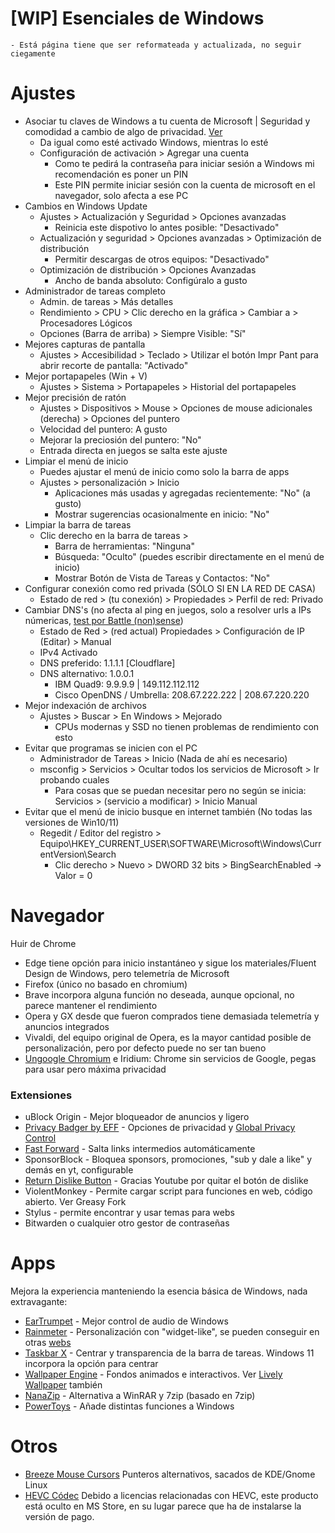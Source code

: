 # [WIP] Esenciales de Windows
    - Está página tiene que ser reformateada y actualizada, no seguir ciegamente
# Ajustes
- Asociar tu claves de Windows a tu cuenta de Microsoft | Seguridad y comodidad a cambio de algo de privacidad. [Ver](https://www.microsoft.com/security/blog/2021/09/15/the-passwordless-future-is-here-for-your-microsoft-account/)
    - Da igual como esté activado Windows, mientras lo esté
    - Configuración de activación > Agregar una cuenta
        - Como te pedirá la contraseña para iniciar sesión a Windows mi recomendación es poner un PIN
        - Este PIN permite iniciar sesión con la cuenta de microsoft en el navegador, solo afecta a ese PC 
- Cambios en Windows Update
    - Ajustes > Actualización y Seguridad > Opciones avanzadas
        - Reinicia este dispotivo lo antes posible: "Desactivado"
    - Actualización y seguridad > Opciones avanzadas > Optimización de distribución
        - Permitir descargas de otros equipos: "Desactivado"
    - Optimización de distribución > Opciones Avanzadas
        - Ancho de banda absoluto: Configúralo a gusto
- Administrador de tareas completo
    - Admin. de tareas > Más detalles
    - Rendimiento > CPU > Clic derecho en la gráfica > Cambiar a > Procesadores Lógicos
    - Opciones (Barra de arriba) > Siempre Visible: "Sí"
- Mejores capturas de pantalla
    - Ajustes > Accesibilidad > Teclado > Utilizar el botón Impr Pant para abrir recorte de pantalla: "Activado"
- Mejor portapapeles (Win + V) 
    - Ajustes >  Sistema > Portapapeles > Historial del portapapeles
- Mejor precisión de ratón
    - Ajustes > Dispositivos > Mouse > Opciones de mouse adicionales (derecha) > Opciones del puntero
    - Velocidad del puntero: A gusto
    - Mejorar la preciosión del puntero: "No"
    - Entrada directa en juegos se salta este ajuste
- Limpiar el menú de inicio
    - Puedes ajustar el menú de inicio como solo la barra de apps
    - Ajustes > personalización > Inicio
        - Aplicaciones más usadas y agregadas recientemente: "No" (a gusto)
        - Mostrar sugerencias ocasionalmente en inicio: "No"  
- Limpiar la barra de tareas
    - Clic derecho en la barra de tareas >
        - Barra de herramientas: "Ninguna"
        - Búsqueda: "Oculto" (puedes escribir directamente en el menú de inicio)
        - Mostrar Botón de Vista de Tareas y Contactos: "No"
- Configurar conexión como red privada (SÓLO SI EN LA RED DE CASA)
    - Estado de red > (tu conexión) > Propiedades > Perfil de red: Privado 
- Cambiar DNS's (no afecta al ping en juegos, solo a resolver urls a IPs númericas, [test por Battle (non)sense](https://www.youtube.com/watch?v=cWBrZKvYUuw))
    - Estado de Red > (red actual) Propiedades > Configuración de IP (Editar) > Manual
    - IPv4 Activado
    - DNS preferido: 1.1.1.1 [Cloudflare]
    - DNS alternativo: 1.0.0.1
        - IBM Quad9: 9.9.9.9 | 149.112.112.112
        - Cisco OpenDNS / Umbrella: 208.67.222.222 | 208.67.220.220
- Mejor indexación de archivos
    - Ajustes > Buscar > En Windows > Mejorado
        - CPUs modernas y SSD no tienen problemas de rendimiento con esto
- Evitar que programas se inicien con el PC
    - Administrador de Tareas > Inicio (Nada de ahí es necesario)
    - msconfig > Servicios > Ocultar todos los servicios de Microsoft > Ir probando cuales
        - Para cosas que se puedan necesitar pero no según se inicia: Servicios > (servicio a modificar) > Inicio Manual
- Evitar que el menú de inicio busque en internet también (No todas las versiones de Win10/11)
    - Regedit / Editor del registro > Equipo\HKEY_CURRENT_USER\SOFTWARE\Microsoft\Windows\CurrentVersion\Search
        - Clic derecho > Nuevo > DWORD 32 bits > BingSearchEnabled -> Valor = 0
# Navegador
Huir de Chrome    

- Edge tiene opción para inicio instantáneo y sigue los materiales/Fluent Design de Windows, pero telemetría de Microsoft  
- Firefox (único no basado en chromium)  
- Brave incorpora alguna función no deseada, aunque opcional, no parece mantener el rendimiento 
- Opera y GX desde que fueron comprados tiene demasiada telemetría y anuncios integrados  
- Vivaldi, del equipo original de Opera, es la mayor cantidad posible de personalización, pero por defecto puede no ser tan bueno  
- [Ungoogle Chromium](https://ungoogled-software.github.io/ungoogled-chromium-binaries/) e Iridium: Chrome sin servicios de Google, pegas para usar pero máxima privacidad  
### Extensiones
- uBlock Origin - Mejor bloqueador de anuncios y ligero
- [Privacy Badger by EFF](https://privacybadger.org/) - Opciones de privacidad y [Global Privacy Control](https://globalprivacycontrol.org/)
- [Fast Forward](https://chrome.google.com/webstore/detail/fastforward/icallnadddjmdinamnolclfjanhfoafe) - Salta links intermedios automáticamente
- SponsorBlock - Bloquea sponsors, promociones, "sub y dale a like" y demás en yt, configurable
- [Return Dislike Button](https://chrome.google.com/webstore/detail/return-youtube-dislike/gebbhagfogifgggkldgodflihgfeippi) - Gracias Youtube por quitar el botón de dislike
- ViolentMonkey - Permite cargar script para funciones en web, código abierto. Ver Greasy Fork
- Stylus - permite encontrar y usar temas para webs
- Bitwarden o cualquier otro gestor de contraseñas
# Apps
Mejora la experiencia manteniendo la esencia básica de Windows, nada extravagante:   

- [EarTrumpet](https://www.microsoft.com/es-es/p/eartrumpet/9nblggh516xp?activetab=pivot:overviewtab) - Mejor control de audio de Windows  
- [Rainmeter](https://www.rainmeter.net) - Personalización con "widget-like", se pueden conseguir en otras [webs](https://www.deviantart.com/search?q=rainmeter)  
- [Taskbar X](https://chrisandriessen.nl/taskbarx) - Centrar y transparencia de la barra de tareas. Windows 11 incorpora la opción para centrar  
- [Wallpaper Engine](https://store.steampowered.com/app/431960/Wallpaper_Engine/) - Fondos animados e interactivos. Ver [Lively Wallpaper](https://rocksdanister.github.io/lively/) también  
- [NanaZip](https://apps.microsoft.com/store/detail/nanazip/9N8G7TSCL18R?hl=es-es&gl=ES) - Alternativa a WinRAR y 7zip (basado en 7zip)  
- [PowerToys](https://github.com/microsoft/PowerToys) - Añade distintas funciones a Windows  

# Otros
- [Breeze Mouse Cursors](https://www.deviantart.com/niivu/art/Breeze-Cursors-784566911) Punteros alternativos, sacados de KDE/Gnome Linux  
- [HEVC Códec](ms-windows-store://pdp/?ProductId=9n4wgh0z6vhq) Debido a licencias relacionadas con HEVC, este producto está oculto en MS Store, en su lugar parece que ha de instalarse la versión de pago.